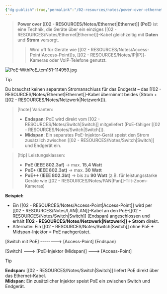 ```yaml
---
{"dg-publish":true,"permalink":"/02-resources/notes/power-over-ethernet/","tags":["GFN/prüfungsrelevant/AP1/vorbereitung","netzwerk"],"noteIcon":"","updated":"2025-08-26T16:35:06.000+02:00"}
---
```


>**Power over [[02 - RESOURCES/Notes/Ethernet\|Ethernet]] (PoE)** ist eine Technik, die Geräte über ein einziges [[02 - RESOURCES/Notes/Ethernet\|Ethernet]]-Kabel gleichzeitig mit **Daten** und **Strom** versorgt.
> 
> > Wird oft für Geräte wie [[02 - RESOURCES/Notes/Access-Point\|Access-Point]]s, [[02 - RESOURCES/Notes/IP\|IP]]-Kameras oder VoIP-Telefone genutzt.

![PoE-WithPoE_tcm151-114959.jpg](/img/user/02%20-%20RESOURCES/Files/PoE-WithPoE_tcm151-114959.jpg)

> [!tip]  
> Du brauchst keinen separaten Stromanschluss für das Endgerät – das [[02 - RESOURCES/Notes/Ethernet\|Ethernet]]-Kabel übernimmt beides (Strom + [[02 - RESOURCES/Notes/Netzwerk\|Netzwerk]]).

> [!note] Varianten:
> 
> - **Endspan**: PoE wird direkt vom [[02 - RESOURCES/Notes/Switch\|Switch]] mitgeliefert (PoE-fähiger [[02 - RESOURCES/Notes/Switch\|Switch]]).
> - **Midspan**: Ein separates PoE-Injektor-Gerät speist den Strom zusätzlich zwischen [[02 - RESOURCES/Notes/Switch\|Switch]] und Endgerät ein.

> [!tip] Leistungsklassen:
> 
> - **PoE (IEEE 802.3af)** → max. **15,4 Watt**
> - **PoE+ (IEEE 802.3at)** → max. **30 Watt**
> - **PoE++ (IEEE 802.3bt)** → bis zu **90 Watt** (z.B. für leistungsstarke Geräte wie [[02 - RESOURCES/Notes/PAN\|Pan]]-Tilt-Zoom-Kameras)

**Beispiel:**

- Ein [[02 - RESOURCES/Notes/Access-Point\|Access-Point]] wird per [[02 - RESOURCES/Notes/LAN\|LAN]]-Kabel an den PoE-[[02 - RESOURCES/Notes/Switch\|Switch]] (Endspan) angeschlossen und erhält **[[02 - RESOURCES/Notes/Netzwerk\|Netzwerk]] + Strom** direkt.
- Alternativ: Ein [[02 - RESOURCES/Notes/Switch\|Switch]] ohne PoE + Midspan-Injektor = PoE nachgerüstet.


[Switch mit PoE] --------> [Access-Point]
    (Endspan)

[Switch] ---> [PoE-Injektor (Midspan)] ---> [Access-Point]




>[!tip] 
> **Endspan:** [[02 - RESOURCES/Notes/Switch\|Switch]] liefert PoE direkt über das Ethernet-Kabel.  
> **Midspan:** Ein zusätzlicher Injektor speist PoE ein zwischen Switch und Endgerät.

